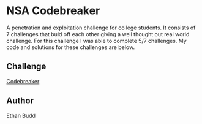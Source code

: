 # NSA Codebreaker 

A penetration and exploitation challenge for college students. It consists of 7 challenges that buld off each other giving a well thought out real world challenge. For this challenge I was able to complete 5/7 challenges. My code and solutions for these challenges are below.

## Challenge
[Codebreaker]("https://codebreaker.ltsnet.net/challenge")  

## Author
Ethan Budd

